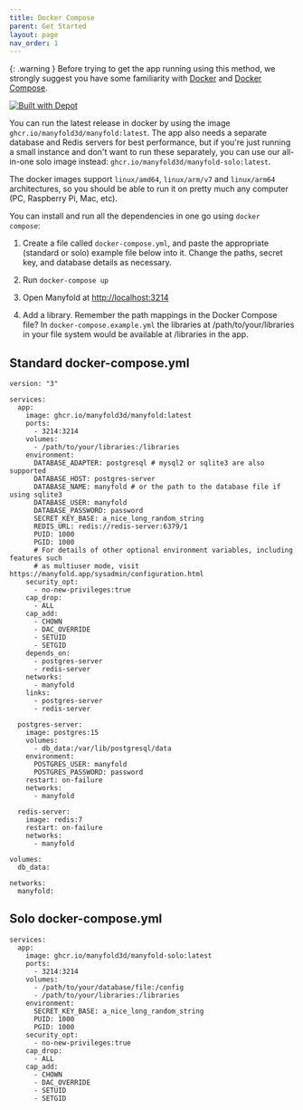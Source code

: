 ```yaml
---
title: Docker Compose
parent: Get Started
layout: page
nav_order: 1
---
```


{: .warning }
Before trying to get the app running using this method, we strongly suggest you have some familiarity with [Docker](https://docker.com) and [Docker Compose](https://docs.docker.com/compose/).

[![Built with Depot](https://depot.dev/badges/built-with-depot.svg)](https://depot.dev?utm_source=manyfold)

You can run the latest release in docker by using the image `ghcr.io/manyfold3d/manyfold:latest`. The app also needs a separate database and Redis servers for best performance, but if you're just running a small instance and don't want to run these separately, you can use our all-in-one solo image instead: `ghcr.io/manyfold3d/manyfold-solo:latest`.

The docker images support `linux/amd64`, `linux/arm/v7` and `linux/arm64` architectures, so you should be able to run it on pretty much any computer (PC, Raspberry Pi, Mac, etc).

You can install and run all the dependencies in one go using `docker compose`:

1. Create a file called `docker-compose.yml`, and paste the appropriate (standard or solo) example file below into it. Change the paths, secret key, and database details as necessary.

2. Run `docker-compose up`

3. Open Manyfold at <http://localhost:3214>

4. Add a library. Remember the path mappings in the Docker Compose file? In `docker-compose.example.yml` the libraries at /path/to/your/libraries in your file system would be available at /libraries in the app.

## Standard docker-compose.yml

```docker
version: "3"

services:
  app:
    image: ghcr.io/manyfold3d/manyfold:latest
    ports:
      - 3214:3214
    volumes:
      - /path/to/your/libraries:/libraries
    environment:
      DATABASE_ADAPTER: postgresql # mysql2 or sqlite3 are also supported
      DATABASE_HOST: postgres-server
      DATABASE_NAME: manyfold # or the path to the database file if using sqlite3
      DATABASE_USER: manyfold
      DATABASE_PASSWORD: password
      SECRET_KEY_BASE: a_nice_long_random_string
      REDIS_URL: redis://redis-server:6379/1
      PUID: 1000
      PGID: 1000
      # For details of other optional environment variables, including features such
      # as multiuser mode, visit https://manyfold.app/sysadmin/configuration.html
    security_opt:
      - no-new-privileges:true
    cap_drop:
      - ALL
    cap_add:
      - CHOWN
      - DAC_OVERRIDE
      - SETUID
      - SETGID
    depends_on:
      - postgres-server
      - redis-server
    networks:
      - manyfold
    links:
      - postgres-server
      - redis-server

  postgres-server:
    image: postgres:15
    volumes:
      - db_data:/var/lib/postgresql/data
    environment:
      POSTGRES_USER: manyfold
      POSTGRES_PASSWORD: password
    restart: on-failure
    networks:
      - manyfold

  redis-server:
    image: redis:7
    restart: on-failure
    networks:
      - manyfold

volumes:
  db_data:

networks:
  manyfold:
```

## Solo docker-compose.yml

```docker
services:
  app:
    image: ghcr.io/manyfold3d/manyfold-solo:latest
    ports:
      - 3214:3214
    volumes:
      - /path/to/your/database/file:/config
      - /path/to/your/libraries:/libraries
    environment:
      SECRET_KEY_BASE: a_nice_long_random_string
      PUID: 1000
      PGID: 1000
    security_opt:
      - no-new-privileges:true
    cap_drop:
      - ALL
    cap_add:
      - CHOWN
      - DAC_OVERRIDE
      - SETUID
      - SETGID
```
